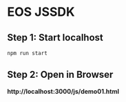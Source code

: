 # EOS JSSDK

## Step 1: Start localhost

```bash
npm run start
```

## Step 2: Open in Browser

**http://localhost:3000/js/demo01.html**
